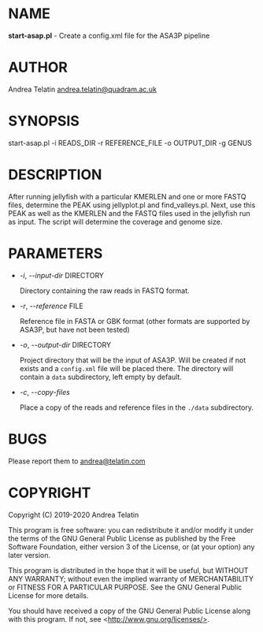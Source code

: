 # NAME

**start-asap.pl** - Create a config.xml file for the ASA3P pipeline

# AUTHOR

Andrea Telatin <andrea.telatin@quadram.ac.uk>

# SYNOPSIS

start-asap.pl -i READS\_DIR -r REFERENCE\_FILE -o OUTPUT\_DIR -g GENUS

# DESCRIPTION

After running jellyfish with a particular KMERLEN and one or more FASTQ files,
determine the PEAK using jellyplot.pl and find\_valleys.pl. Next, use this
PEAK as well as the KMERLEN and the FASTQ files used in the jellyfish run
as input. The script will determine the coverage and genome size.

# PARAMETERS

- _-i_, _--input-dir_ DIRECTORY

    Directory containing the raw reads in FASTQ format. 

- _-r_, _--reference_ FILE

    Reference file in FASTA or GBK format (other formats are supported by ASA3P, but have not been tested)

- _-o_, _--output-dir_ DIRECTORY

    Project directory that will be the input of ASA3P. Will be created if not exists and
    a `config.xml` file will be placed there. The directory will contain a `data` subdirectory,
    left empty by default.

- _-c_, _--copy-files_ 

    Place a copy of the reads and reference files in the `./data` subdirectory.

# BUGS

Please report them to <andrea@telatin.com>

# COPYRIGHT

Copyright (C) 2019-2020 Andrea Telatin 

This program is free software: you can redistribute it and/or modify
it under the terms of the GNU General Public License as published by
the Free Software Foundation, either version 3 of the License, or
(at your option) any later version.

This program is distributed in the hope that it will be useful,
but WITHOUT ANY WARRANTY; without even the implied warranty of
MERCHANTABILITY or FITNESS FOR A PARTICULAR PURPOSE.  See the
GNU General Public License for more details.

You should have received a copy of the GNU General Public License
along with this program.  If not, see &lt;http://www.gnu.org/licenses/>.
